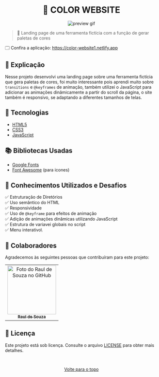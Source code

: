 <h1 align="center">🎨 COLOR WEBSITE</h1>

<div align="center">
  <img src="https://user-images.githubusercontent.com/97764322/180359181-d581a576-3418-4219-a50e-b16339c4bb84.gif" alt="preview gif">
</div>

> 🔎 Landing page de uma ferramenta fictícia com a função de gerar paletas de cores

🗔 Confira a aplicação: https://color-website1.netlify.app<br>

## 📄 Explicação

Nesse projeto desenvolvi uma landing page sobre uma ferramenta fictícia que gera paletas de cores, foi muito interessante pois aprendi muito sobre `transitions` e `@keyframes` de animação, também utilizei o JavaScript para adicionar as animações dinâmicamente a partir do scroll da página, o site também é responsivo, se adaptando a diferentes tamanhos de telas.

## 🚀 Tecnologias

- [HTML5](https://pt.wikipedia.org/wiki/HTML5)
- [CSS3](https://developer.mozilla.org/pt-BR/docs/Web/CSS)
- [JavaScript](https://developer.mozilla.org/pt-BR/docs/Web/JavaScript)

## 📚 Bibliotecas Usadas

- [Google Fonts](https://fonts.google.com/)
- [Font Awesome](https://fontawesome.com/) (para icones)

## 📔 Conhecimentos Utilizados e Desafios

✅ Estruturação de Diretórios\
✅ Uso semântico do HTML\
✅ Responsividade\
✅ Uso de `@keyframe` para efeitos de animação\
✅ Adição de animações dinâmicas utilizando JavaScript\
✅ Estrutura de variavei globais no script\
✅ Menu interativo\

## 🤝 Colaboradores

Agradecemos às seguintes pessoas que contribuíram para este projeto:

<table>
  <tr>
    <td align="center">
      <a href="#">
        <img src="https://github.com/r4ulzito.png" width="160px;" alt="Foto do Raul de Souza no GitHub"/><br>
        <sub>
          <b>Raul de Souza</b>
        </sub>
      </a>
    </td>
  </tr>
</table>

## 📝 Licença

Este projeto está sob licença. Consulte o arquivo [LICENSE](LICENSE.md) para obter mais detalhes.

&#xa0;

<div align="center">
  <a href="#top">Volte para o topo</a>
</div>
